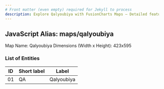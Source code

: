 ```yaml
---
# Front matter (even empty) required for Jekyll to process
description: Explore Qalyoubiya with FusionCharts Maps – Detailed features for seamless integration. Try now & enhance your data visualization today! 
---
```


## JavaScript Alias: maps/qalyoubiya

Map Name: Qalyoubiya
Dimensions (Width x Height): 423x595





### List of Entities

ID | Short label | Label
---|---|---|
01|QA|Qalyoubiya

